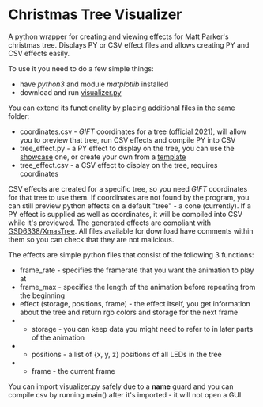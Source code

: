 # Christmas Tree Visualizer
A python wrapper for creating and viewing effects for Matt Parker's christmas tree. Displays PY or CSV effect files and allows creating PY and CSV effects easily.

To use it you need to do a few simple things:
- have *python3* and module *matplotlib* installed
- download and run [visualizer.py](https://raw.githubusercontent.com/Aonodensetsu/xmax-tree-visualizer/main/visualiser.py)

You can extend its functionality by placing additional files in the same folder:
- coordinates.csv - *GIFT* coordinates for a tree ([official 2021](https://www.dropbox.com/s/lmccfutftplhh3b/coords_2021.csv)), will allow you to preview that tree, run CSV effects and compile PY into CSV
- tree_effect.py - a PY effect to display on the tree, you can use the [showcase](https://raw.githubusercontent.com/Aonodensetsu/xmas-tree-visualizer/main/effect_default.py) one, or create your own from a [template](https://raw.githubusercontent.com/Aonodensetsu/xmas-tree-visualizer/main/effect_template.py)
- tree_effect.csv - a CSV effect to display on the tree, requires coordinates

CSV effects are created for a specific tree, so you need *GIFT* coordinates for that tree to use them. If coordinates are not found by the program, you can still preview python effects on a default "tree" - a cone (currently). If a PY effect is supplied as well as coordinates, it will be compiled into CSV while it's previewed. The generated effects are compliant with [GSD6338/XmasTree](https://github.com/GSD6338/XmasTree). All files available for download have comments within them so you can check that they are not malicious.

The effects are simple python files that consist of the following 3 functions:
- frame_rate - specifies the framerate that you want the animation to play at
- frame_max - specifies the length of the animation before repeating from the beginning
- effect (storage, positions, frame) - the effect itself, you get information about the tree and return rgb colors and storage for the next frame
- - storage - you can keep data you might need to refer to in later parts of the animation
- - positions - a list of {x, y, z} positions of all LEDs in the tree
- - frame - the current frame

You can import visualizer.py safely due to a __name__ guard and you can compile csv by running main() after it's imported - it will not open a GUI.
